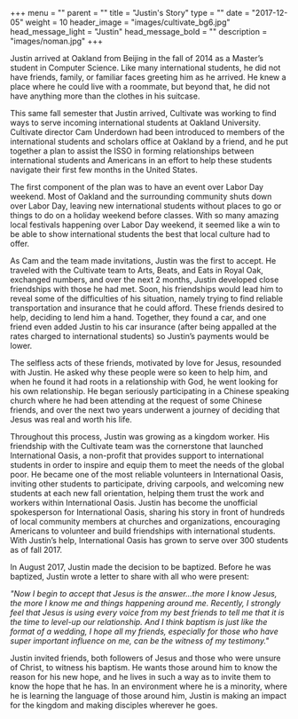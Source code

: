 +++
menu = ""
parent = ""
title = "Justin's Story"
type = ""
date = "2017-12-05"
weight = 10
header_image = "images/cultivate_bg6.jpg"
head_message_light = "Justin"
head_message_bold = ""
description = "images/noman.jpg"
+++

Justin arrived at Oakland from Beijing in the fall of 2014 as a Master’s student in Computer Science. Like many international students, he did not have friends, family, or familiar faces greeting him as he arrived. He knew a place where he could live with a roommate, but beyond that, he did not have anything more than the clothes in his suitcase. 

This same fall semester that Justin arrived, Cultivate was working to find ways to serve incoming international students at Oakland University. Cultivate director Cam Underdown had been introduced to members of the international students and scholars office at Oakland by a friend, and he put together a plan to assist the ISSO in forming relationships between international students and Americans in an effort to help these students navigate their first few months in the United States. 

The first component of the plan was to have an event over Labor Day weekend. Most of Oakland and the surrounding community shuts down over Labor Day, leaving new international students without places to go or things to do on a holiday weekend before classes. With so many amazing local festivals happening over Labor Day weekend, it seemed like a win to be able to show international students the best that local culture had to offer. 

As Cam and the team made invitations, Justin was the first to accept. He traveled with the Cultivate team to Arts, Beats, and Eats in Royal Oak, exchanged numbers, and over the next 2 months, Justin developed close friendships with those he had met. Soon, his friendships would lead him to reveal some of the difficulties of his situation, namely trying to find reliable transportation and insurance that he could afford. These friends desired to help, deciding to lend him a hand. Together, they found a car, and one friend even added Justin to his car insurance (after being appalled at the rates charged to international students) so Justin’s payments would be lower. 

The selfless acts of these friends, motivated by love for Jesus, resounded with Justin. He asked why these people were so keen to help him, and when he found it had roots in a relationship with God, he went looking for his own relationship. He began seriously participating in a Chinese speaking church where he had been attending at the request of some Chinese friends, and over the next two years underwent a journey of deciding that Jesus was real and worth his life.

Throughout this process, Justin was growing as a kingdom worker. His friendship with the Cultivate team was the cornerstone that launched International Oasis, a non-profit that provides support to international students in order to inspire and equip them to meet the needs of the global poor. He became one of the most reliable volunteers in International Oasis, inviting other students to participate, driving carpools, and welcoming new students at each new fall orientation, helping them trust the work and workers within International Oasis. Justin has become the unofficial spokesperson for International Oasis, sharing his story in front of hundreds of local community members at churches and organizations, encouraging Americans to volunteer and build friendships with international students. With Justin’s help, International Oasis has grown to serve over 300 students as of fall 2017. 

In August 2017, Justin made the decision to be baptized. Before he was baptized, Justin wrote a letter to share with all who were present: 

<em>"Now I begin to accept that Jesus is the answer…the more I know Jesus, the more I know me and things happening around me. Recently, I strongly feel that Jesus is using every voice from my best friends to tell me that it is the time to level-up our relationship. And I think baptism is just like the format of a wedding, I hope all my friends, especially for those who have super important influence on me, can be the witness of my testimony."</em>

Justin invited friends, both followers of Jesus and those who were unsure of Christ, to witness his baptism. He wants those around him to know the reason for his new hope, and he lives in such a way as to invite them to know the hope that he has. In an environment where he is a minority, where he is learning the language of those around him, Justin is making an impact for the kingdom and making disciples wherever he goes. 